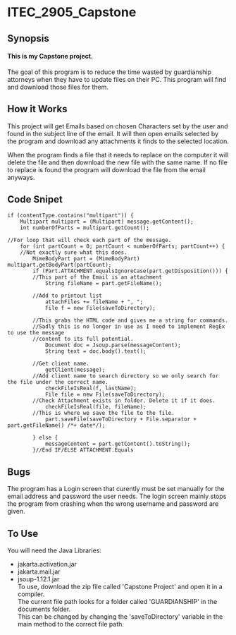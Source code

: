 # ITEC_2905_Capstone
## Synopsis
#### This is my Capstone project.   
The goal of this program is to reduce the time wasted by guardianship attorneys when they have to update files on their PC. This program will find and download those files for them. 

## How it Works
This project will get Emails based on chosen Characters set by the user and found in the subject line of the email. It will then open emails selected by the program and download any attachments it finds to the selected 
location.  

When the program finds a file that it needs to replace on the computer it will delete the file and then download the new file with the same name. If no file to replace is found the program will download the file from the email anyways. 

## Code Snipet
```
if (contentType.contains("multipart")) {
	Multipart multipart = (Multipart) message.getContent();
	int numberOfParts = multipart.getCount();
						
//For loop that will check each part of the message.
	for (int partCount = 0; partCount < numberOfParts; partCount++) {
	//Not exactly sure what this does.
		MimeBodyPart part = (MimeBodyPart) multipart.getBodyPart(partCount);
		if (Part.ATTACHMENT.equalsIgnoreCase(part.getDisposition())) {
		//This part of the Email is an attachment
			String fileName = part.getFileName();
						
		//Add to printout list
			attachFiles += fileName + ", ";
			File f = new File(saveToDirectory);
							
		//This grabs the HTML code and gives me a string for commands.
		//Sadly this is no longer in use as I need to implement RegEx to use the message 
		//content to its full potential. 
			Document doc = Jsoup.parse(messageContent);
			String text = doc.body().text();
													
		//Get client name.
			getClient(message);
		//Add client name to search directory so we only search for the file under the correct name.
			checkFileIsReal(f, lastName);
			File file = new File(saveToDirectory);
		//Check Attachment exists in folder. Delete it if it does.
			checkFileIsReal(file, fileName);
		//This is where we save the file to the file.	
			part.saveFile(saveToDirectory + File.separator + part.getFileName() /*+ date*/);
						
		} else {
			messageContent = part.getContent().toString();
		}//End IF/ELSE ATTACHMENT.Equals 
```

## Bugs
The program has a Login screen that curently must be set manually for the email address and password the user needs. The login screen mainly stops the program from crashing when the wrong username and password are given. 

## To Use
You will need the Java Libraries:
  * jakarta.activation.jar
  * jakarta.mail.jar
  * jsoup-1.12.1.jar  
To use, download the zip file called 'Capstone Project' and open it in a compiler.  
The current file path looks for a folder called 'GUARDIANSHIP' in the documents folder.   
This can be changed by changing the 'saveToDirectory' variable in the main method to the correct file path. 

